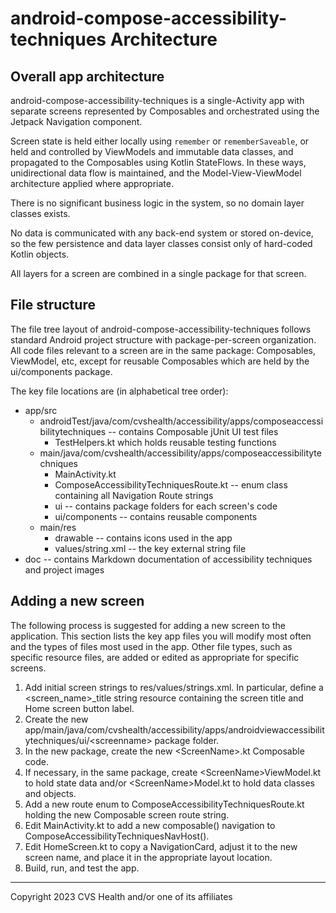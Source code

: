 # android-compose-accessibility-techniques Architecture

## Overall app architecture

android-compose-accessibility-techniques is a single-Activity app with separate screens represented by Composables and orchestrated using the Jetpack Navigation component.

Screen state is held either locally using `remember` or `rememberSaveable`, or held and controlled by ViewModels and immutable data classes, and propagated to the Composables using Kotlin StateFlows. In these ways, unidirectional data flow is maintained, and the Model-View-ViewModel architecture applied where appropriate.

There is no significant business logic in the system, so no domain layer classes exists.

No data is communicated with any back-end system or stored on-device, so the few persistence and data layer classes consist only of hard-coded Kotlin objects.

All layers for a screen are combined in a single package for that screen.

## File structure

The file tree layout of android-compose-accessibility-techniques follows standard Android project structure with package-per-screen organization. All code files relevant to a screen are in the same package: Composables, ViewModel, etc, except for reusable Composables which are held by the ui/components package.

The key file locations are (in alphabetical tree order):

- app/src
    - androidTest/java/com/cvshealth/accessibility/apps/composeaccessibilitytechniques -- contains Composable jUnit UI test files
        - TestHelpers.kt which holds reusable testing functions
    - main/java/com/cvshealth/accessibility/apps/composeaccessibilitytechniques
        - MainActivity.kt
        - ComposeAccessibilityTechniquesRoute.kt -- enum class containing all Navigation Route strings
        - ui -- contains package folders for each screen's code
        - ui/components -- contains reusable components
    - main/res
        - drawable -- contains icons used in the app
        - values/string.xml -- the key external string file
- doc -- contains Markdown documentation of accessibility techniques and project images

## Adding a new screen

The following process is suggested for adding a new screen to the application. This section lists the key app files you will modify most often and the types of files most used in the app. Other file types, such as specific resource files, are added or edited as appropriate for specific screens.

1. Add initial screen strings to res/values/strings.xml. In particular, define a <screen\_name\>\_title string resource containing the screen title and Home screen button label.
2. Create the new app/main/java/com/cvshealth/accessibility/apps/androidviewaccessibilitytechniques/ui/\<screenname\> package folder.
3. In the new package, create the new \<ScreenName\>.kt Composable code.
4. If necessary, in the same package, create \<ScreenName\>ViewModel.kt to hold state data and/or \<ScreenName\>Model.kt to hold data classes and objects.
5. Add a new route enum to ComposeAccessibilityTechniquesRoute.kt holding the new Composable screen route string.
6. Edit MainActivity.kt to add a new composable() navigation to ComposeAccessibilityTechniquesNavHost(). 
7. Edit HomeScreen.kt to copy a NavigationCard, adjust it to the new screen name, and place it in the appropriate layout location. 
8. Build, run, and test the app.

----

Copyright 2023 CVS Health and/or one of its affiliates
